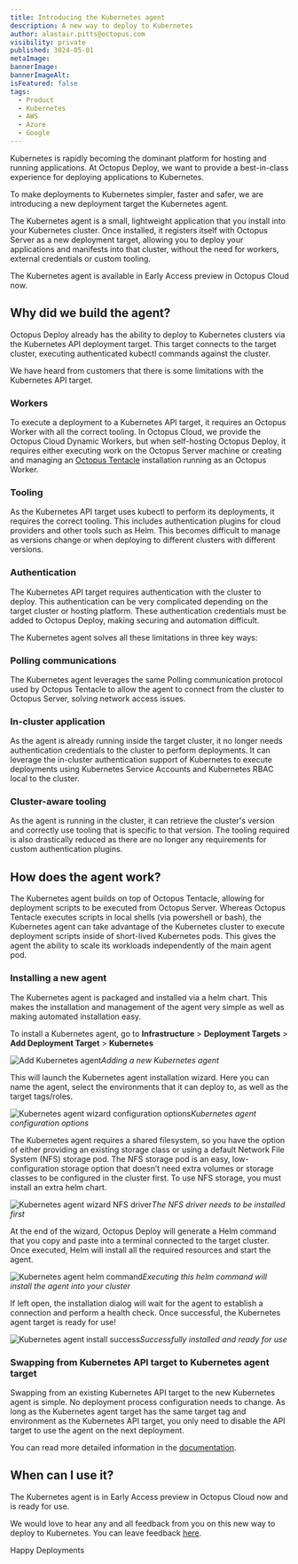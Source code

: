 ```yaml
---
title: Introducing the Kubernetes agent
description: A new way to deploy to Kubernetes
author: alastair.pitts@octopus.com
visibility: private
published: 3024-05-01
metaImage: 
bannerImage: 
bannerImageAlt: 
isFeatured: false
tags: 
  - Product
  - Kubernetes
  - AWS
  - Azure
  - Google
---
```

Kubernetes is rapidly becoming the dominant platform for hosting and running applications. At Octopus Deploy, we want to provide a best-in-class experience for deploying applications to Kubernetes.

To make deployments to Kubernetes simpler, faster and safer, we are introducing a new deployment target the Kubernetes agent.

The Kubernetes agent is a small, lightweight application that you install into your Kubernetes cluster. Once installed, it registers itself with Octopus Server as a new deployment target, allowing you to deploy your applications and manifests into that cluster, without the need for workers, external credentials or custom tooling.

The Kubernetes agent is available in Early Access preview in Octopus Cloud now.

## Why did we build the agent?

Octopus Deploy already has the ability to deploy to Kubernetes clusters via the Kubernetes API deployment target. This target connects to the target cluster, executing authenticated kubectl commands against the cluster.

We have heard from customers that there is some limitations with the Kubernetes API target. 

### Workers

To execute a deployment to a Kubernetes API target, it requires an Octopus Worker with all the correct tooling. 
In Octopus Cloud, we provide the Octopus Cloud Dynamic Workers, but when self-hosting Octopus Deploy, it requires either executing work on the Octopus Server machine or creating and managing an [Octopus Tentacle](https://octopus.com/docs/infrastructure/deployment-targets/tentacle) installation running as an Octopus Worker.

### Tooling

As the Kubernetes API target uses kubectl to perform its deployments, it requires the correct tooling. This includes authentication plugins for cloud providers and other tools such as Helm. This becomes difficult to manage as versions change or when deploying to different clusters with different versions.

### Authentication

The Kubernetes API target requires authentication with the cluster to deploy. This authentication can be very complicated depending on the target cluster or hosting platform. These authentication credentials must be added to Octopus Deploy, making securing and automation difficult.

The Kubernetes agent solves all these limitations in three key ways:

### Polling communications

The Kubernetes agent leverages the same Polling communication protocol used by Octopus Tentacle to allow the agent to connect from the cluster to Octopus Server, solving network access issues.

### In-cluster application

As the agent is already running inside the target cluster, it no longer needs authentication credentials to the cluster to perform deployments. It can leverage the in-cluster authentication support of Kubernetes to execute deployments using Kubernetes Service Accounts and Kubernetes RBAC local to the cluster.

### Cluster-aware tooling

As the agent is running in the cluster, it can retrieve the cluster's version and correctly use tooling that is specific to that version. The tooling required is also drastically reduced as there are no longer any requirements for custom authentication plugins.

## How does the agent work?

The Kubernetes agent builds on top of Octopus Tentacle, allowing for deployment scripts to be executed from Octopus Server. Whereas Octopus Tentacle executes scripts in local shells (via powershell or bash), the Kubernetes agent can take advantage of the Kubernetes cluster to execute deployment scripts inside of short-lived Kubernetes pods. This gives the agent the ability to scale its workloads independently of the main agent pod.

### Installing a new agent

The Kubernetes agent is packaged and installed via a helm chart. This makes the installation and management of the agent very simple as well as making automated installation easy.

To install a Kubernetes agent, go to **Infrastructure** > **Deployment Targets** > **Add Deployment Target** > **Kubernetes**

![Add Kubernetes agent](add-kubernetes-agent-card.png "width=500")*Adding a new Kubernetes agent*

This will launch the Kubernetes agent installation wizard. Here you can name the agent, select the environments that it can deploy to, as well as the target tags/roles.

![Kubernetes agent wizard configuration options](kubernetes-agent-wizard-config.png "width=500")*Kubernetes agent configuration options*

The Kubernetes agent requires a shared filesystem, so you have the option of either providing an existing storage class or using a default Network File System (NFS) storage pod. The NFS storage pod is an easy, low-configuration storage option that doesn’t need extra volumes or storage classes to be configured in the cluster first. To use NFS storage, you must install an extra helm chart.

![Kubernetes agent wizard NFS driver](kubernetes-agent-wizard-nfs.png "width=500")*The NFS driver needs to be installed first*

At the end of the wizard, Octopus Deploy will generate a Helm command that you copy and paste into a terminal connected to the target cluster. Once executed, Helm will install all the required resources and start the agent.

![Kubernetes agent helm command](kubernetes-agent-wizard-helm-command.png "width=500")*Executing this helm command will install the agent into your cluster*

If left open, the installation dialog will wait for the agent to establish a connection and perform a health check. Once successful, the Kubernetes agent target is ready for use!

![Kubernetes agent install success](kubernetes-agent-wizard-success.png "width=500")*Successfully installed and ready for use*

### Swapping from Kubernetes API target to Kubernetes agent target

Swapping from an existing Kubernetes API target to the new Kubernetes agent is simple. No deployment process configuration needs to change. As long as the Kubernetes agent target has the same target tag and environment as the Kubernetes API target, you only need to disable the API target to use the agent on the next deployment.

You can read more detailed information in the [documentation](https://octopus.com/docs/infrastructure/deployment-targets/kubernetes/kubernetes-agent).

## When can I use it?
The Kubernetes agent is in Early Access preview in Octopus Cloud now and is ready for use.

We would love to hear any and all feedback from you on this new way to deploy to Kubernetes. You can leave feedback [here](https://oc.to/f6Vp3d).

Happy Deployments


